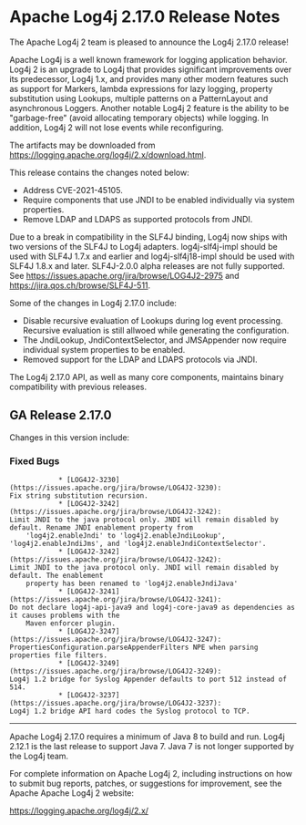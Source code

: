 <!---
 Licensed to the Apache Software Foundation (ASF) under one or more
 contributor license agreements.  See the NOTICE file distributed with
 this work for additional information regarding copyright ownership.
 The ASF licenses this file to You under the Apache License, Version 2.0
 (the "License"); you may not use this file except in compliance with
 the License.  You may obtain a copy of the License at

      http://www.apache.org/licenses/LICENSE-2.0

 Unless required by applicable law or agreed to in writing, software
 distributed under the License is distributed on an "AS IS" BASIS,
 WITHOUT WARRANTIES OR CONDITIONS OF ANY KIND, either express or implied.
 See the License for the specific language governing permissions and
 limitations under the License.
-->
# Apache Log4j 2.17.0 Release Notes

The Apache Log4j 2 team is pleased to announce the Log4j 2.17.0 release!

Apache Log4j is a well known framework for logging application behavior. Log4j 2 is an upgrade
to Log4j that provides significant improvements over its predecessor, Log4j 1.x, and provides
many other modern features such as support for Markers, lambda expressions for lazy logging,
property substitution using Lookups, multiple patterns on a PatternLayout and asynchronous
Loggers. Another notable Log4j 2 feature is the ability to be "garbage-free" (avoid allocating
temporary objects) while logging. In addition, Log4j 2 will not lose events while reconfiguring.

The artifacts may be downloaded from https://logging.apache.org/log4j/2.x/download.html.

This release contains the changes noted below:

* Address CVE-2021-45105.
* Require components that use JNDI to be enabled individually via system properties.
* Remove LDAP and LDAPS as supported protocols from JNDI.

Due to a break in compatibility in the SLF4J binding, Log4j now ships with two versions of the SLF4J to Log4j adapters.
log4j-slf4j-impl should be used with SLF4J 1.7.x and earlier and log4j-slf4j18-impl should be used with SLF4J 1.8.x and
later. SLF4J-2.0.0 alpha releases are not fully supported. See https://issues.apache.org/jira/browse/LOG4J2-2975 and
https://jira.qos.ch/browse/SLF4J-511.

Some of the changes in Log4j 2.17.0 include:

* Disable recursive evaluation of Lookups during log event processing. Recursive evaluation is still allwoed while
generating the configuration.
* The JndiLookup, JndiContextSelector, and JMSAppender now require individual system properties to be enabled.
* Removed support for the LDAP and LDAPS protocols via JNDI.

The Log4j 2.17.0 API, as well as many core components, maintains binary compatibility with previous releases.

## GA Release 2.17.0

Changes in this version include:


### Fixed Bugs
                * [LOG4J2-3230](https://issues.apache.org/jira/browse/LOG4J2-3230):
    Fix string substitution recursion.
                * [LOG4J2-3242](https://issues.apache.org/jira/browse/LOG4J2-3242):
    Limit JNDI to the java protocol only. JNDI will remain disabled by default. Rename JNDI enablement property from
        'log4j2.enableJndi' to 'log4j2.enableJndiLookup', 'log4j2.enableJndiJms', and 'log4j2.enableJndiContextSelector'.
                * [LOG4J2-3242](https://issues.apache.org/jira/browse/LOG4J2-3242):
    Limit JNDI to the java protocol only. JNDI will remain disabled by default. The enablement
        property has been renamed to 'log4j2.enableJndiJava'
                * [LOG4J2-3241](https://issues.apache.org/jira/browse/LOG4J2-3241):
    Do not declare log4j-api-java9 and log4j-core-java9 as dependencies as it causes problems with the
        Maven enforcer plugin.
                * [LOG4J2-3247](https://issues.apache.org/jira/browse/LOG4J2-3247):
    PropertiesConfiguration.parseAppenderFilters NPE when parsing properties file filters.
                * [LOG4J2-3249](https://issues.apache.org/jira/browse/LOG4J2-3249):
    Log4j 1.2 bridge for Syslog Appender defaults to port 512 instead of 514.
                * [LOG4J2-3237](https://issues.apache.org/jira/browse/LOG4J2-3237):
    Log4j 1.2 bridge API hard codes the Syslog protocol to TCP.


---

Apache Log4j 2.17.0 requires a minimum of Java 8 to build and run. Log4j 2.12.1 is the last release to support
Java 7. Java 7 is not longer supported by the Log4j team.

For complete information on Apache Log4j 2, including instructions on how to submit bug
reports, patches, or suggestions for improvement, see the Apache Apache Log4j 2 website:

https://logging.apache.org/log4j/2.x/

